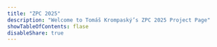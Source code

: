 ```yaml
---
title: "ZPC 2025"
description: "Welcome to Tomáš Krompaský’s ZPC 2025 Project Page"
showTableOfContents: flase
disableShare: true
---
```

